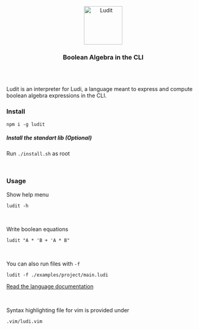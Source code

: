 <p align="center">
    <img src="https://i.ibb.co/Fg3d0dr/logo.png" alt="Ludit" height="100"/>
</p>

<h3 align="center">Boolean Algebra in the CLI</h4>
    
<br/><br/>
    
Ludit is an interpreter for Ludi, a language meant to express and compute boolean algebra expressions in the CLI.

### Install

```
npm i -g ludit
```

##### Install the standart lib (Optional)

Run `./install.sh` as root

<br/>

### Usage

Show help menu

```
ludit -h
```

<br/>

Write boolean equations

```
ludit "A * 'B + 'A * B"
```

<br/>

You can also run files with `-f`

```
ludit -f ./examples/project/main.ludi
```

[Read the language documentation](https://github.com/matiasvlevi/ludit/blob/parser/DOCUMENTATION.md)

<br/>

Syntax highlighting file for vim is provided under

```
.vim/ludi.vim
```
